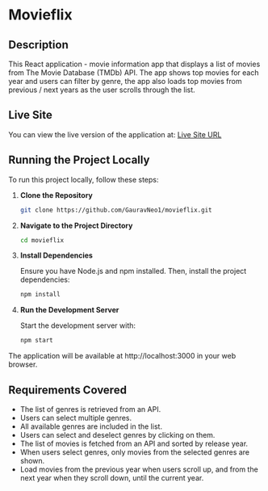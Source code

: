 # Movieflix

## Description

This React application - movie information app that displays a list of movies from The Movie Database (TMDb) API. The app shows top movies for each year and users can filter by genre, the app also loads top movies from previous / next years as the user scrolls through the list.

## Live Site

You can view the live version of the application at: [Live Site URL](https://gauravneo1.github.io/movieflix)

## Running the Project Locally

To run this project locally, follow these steps:

1. **Clone the Repository**

   ```bash
   git clone https://github.com/GauravNeo1/movieflix.git

2. **Navigate to the Project Directory**

    ```bash
    cd movieflix

3. **Install Dependencies**

   Ensure you have Node.js and npm installed. Then, install the project dependencies:

    ```bash
    npm install

4. **Run the Development Server**

   Start the development server with:

    ```bash
    npm start
    
The application will be available at http://localhost:3000 in your web browser.   


## Requirements Covered

- The list of genres is retrieved from an API.
- Users can select multiple genres.
- All available genres are included in the list.
- Users can select and deselect genres by clicking on them.
- The list of movies is fetched from an API and sorted by release year.
- When users select genres, only movies from the selected genres are shown.
- Load movies from the previous year when users scroll up, and from the next year when they scroll down, until the current year.

    

    
   


